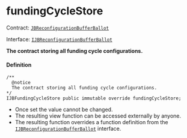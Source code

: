 # fundingCycleStore

Contract: [`JBReconfigurationBufferBallot`](/v4/deprecated/v2/contracts/or-ballots/jbreconfigurationbufferballot)

Interface: [`IJBReconfigurationBufferBallot`](/v4/deprecated/v2/interfaces/ijbfundingcycleballot)

**The contract storing all funding cycle configurations.**

#### Definition

```
/**
  @notice
  The contract storing all funding cycle configurations.
*/
IJBFundingCycleStore public immutable override fundingCycleStore;
```

* Once set the value cannot be changed.
* The resulting view function can be accessed externally by anyone.
* The resulting function overrides a function definition from the [`IJBReconfigurationBufferBallot`](/v4/deprecated/v2/interfaces/ijbreconfigurationbufferballot.md) interface.
